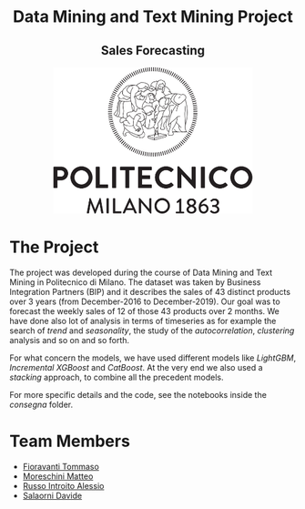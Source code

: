 # <div align="center">Data Mining and Text Mining Project</div>
## <div align="center">Sales Forecasting</div>

<p align="center">
<img width="350" src="/img/Logo_Politecnico_Milano.png"/>
</p>


# The Project
The project was developed during the course of Data Mining and Text Mining in Politecnico di Milano. The dataset was taken by Business Integration Partners (BIP) and it describes the sales of 43 distinct products over 3 years (from December-2016 to December-2019). Our goal was to forecast the weekly sales of 12 of those 43 products over 2 months.
We have done also lot of analysis in terms of timeseries as for example the search of <i>trend</i> and <i>seasonality</i>, the study of the <i>autocorrelation</i>, <i>clustering</i> analysis and so on and so forth.

For what concern the models, we have used different models like <i>LightGBM</i>, <i>Incremental XGBoost</i> and <i>CatBoost</i>. At the very end we also used a <i>stacking</i> approach, to combine all the precedent models.

For more specific details and the code, see the notebooks inside the <i>consegna</i> folder.
 
 # Team Members
 * [Fioravanti Tommaso](https://github.com/tommasofioravanti)
 * [Moreschini Matteo](https://github.com/teomores)
 * [Russo Introito Alessio](https://github.com/russointroitoa)
 * [Salaorni Davide](https://github.com/Daveonwave)
